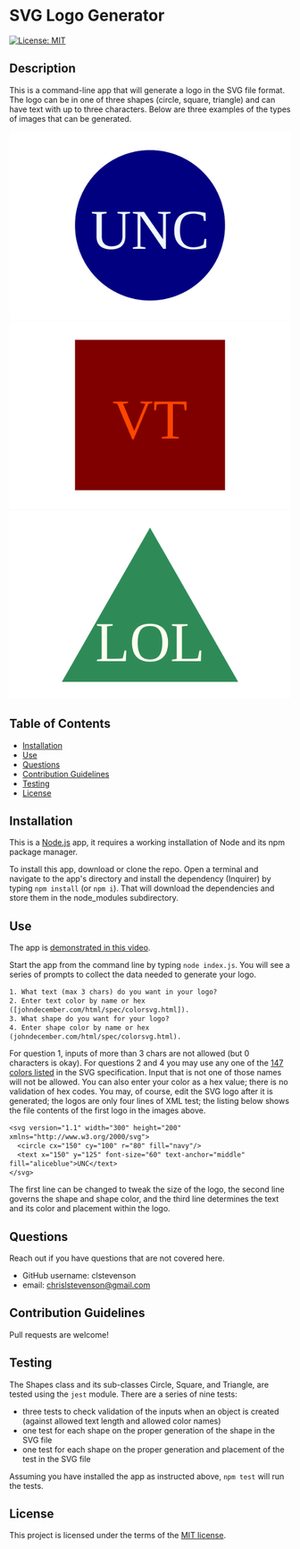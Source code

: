 # SVG Logo Generator

[![License: MIT](https://img.shields.io/badge/License-MIT-yellow.svg)](https://opensource.org/licenses/MIT)

## Description
This is a command-line app that will generate a logo in the SVG file format. The logo can be in one of three shapes (circle, square, triangle) and can have text with up to three characters. Below are three examples of the types of images that can be generated.

![screenshot](./examples/logo-UNC.svg)![screenshot](./examples/logo-VaTech.svg)![screenshot](./examples/logo-LOL.svg)

## Table of Contents
- [Installation](#installation)
- [Use](#use)
- [Questions](#questions)
- [Contribution Guidelines](#contribution-guidelines)
- [Testing](#testing)
- [License](#license)

## Installation
This is a [Node.js](https://nodejs.org/en) app, it requires a working installation of Node and its npm package manager.

To install this app, download or clone the repo. Open a terminal and navigate to the app's directory and install the dependency (Inquirer) by typing `npm install` (or `npm i`). That will download the dependencies and store them in the node_modules subdirectory.

## Use
The app is [demonstrated in this video](https://youtu.be/m8sJYe22BaM).

Start the app from the command line by typing `node index.js`. You will see a series of prompts to collect the data needed to generate your logo.

```
1. What text (max 3 chars) do you want in your logo?
2. Enter text color by name or hex ([johndecember.com/html/spec/colorsvg.html]).
3. What shape do you want for your logo?
4. Enter shape color by name or hex (johndecember.com/html/spec/colorsvg.html).
```

For question 1, inputs of more than 3 chars are not allowed (but 0 characters is okay). For questions 2 and 4 you may use any one of the [147 colors listed](https://johndecember.com/html/spec/colorsvgsvg.html) in the SVG specification. Input that is not one of those names will not be allowed. You can also enter your color as a hex value; there is no validation of hex codes. You may, of course, edit the SVG logo after it is generated; the logos are only four lines of XML test; the listing below shows the file contents of the first logo in the images above.

```
<svg version="1.1" width="300" height="200" xmlns="http://www.w3.org/2000/svg">
  <circle cx="150" cy="100" r="80" fill="navy"/>
  <text x="150" y="125" font-size="60" text-anchor="middle" fill="aliceblue">UNC</text>
</svg>
```
The first line can be changed to tweak the size of the logo, the second line governs the shape and shape color, and the third line determines the text and its color and placement within the logo.

## Questions
Reach out if you have questions that are not covered here.

- GitHub username: clstevenson
- email: chrislstevenson@gmail.com

## Contribution Guidelines
Pull requests are welcome!

## Testing
The Shapes class and its sub-classes Circle, Square, and Triangle, are tested using the `jest` module. There are a series of nine tests:

- three tests to check validation of the inputs when an object is created (against allowed text length and allowed color names)
- one test for each shape on the proper generation of the shape in the SVG file
- one test for each shape on the proper generation and placement of the test in the SVG file

Assuming you have installed the app as instructed above, `npm test` will run the tests.

## License
This project is licensed under the terms of the [MIT license](https://opensource.org/licenses/MIT).
